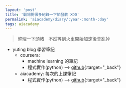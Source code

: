 ```yaml
---
layout: 'post'
title: '戰場開很多紀錄一下怕發散 XDD'
permalink: 'aiacademy/diary/:year-:month-:day'
tags: aiacademy
---
```


> 整理一下頭緒　不然等到火車開始加速後會亂掉

- yuting blog 學習筆記
   - coursera:
      - machine learning 的筆記
      - 程式實作(python) --> [github](https://github.com/yuting3656/ml-coursera-octave2python){:target="_back"}
   - aiacademy: 每次的上課筆記
      - 程式實作(python) --> [github](https://github.com/yuting3656/aiacademy){:target="_back"}